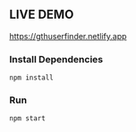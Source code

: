 ## LIVE DEMO

https://gthuserfinder.netlify.app



### Install Dependencies

```
npm install
```

### Run

```
npm start
```

